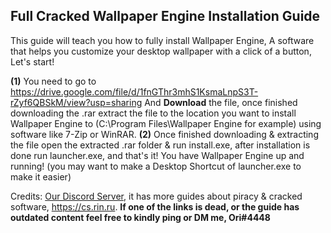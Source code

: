 ## **Full Cracked Wallpaper Engine Installation Guide**

This guide will teach you how to fully install Wallpaper Engine, A software that helps you customize your desktop wallpaper with a click of a button, Let's start!

**(1)** You need to go to <https://drive.google.com/file/d/1fnGThr3mhS1KsmaLnpS3T-rZyf6QBSkM/view?usp=sharing> And **__Download__** the file, once finished downloading the .rar extract the file to the location you want to install Wallpaper Engine to (C:\Program Files\Wallpaper Engine for example) using software like 7-Zip or WinRAR.
**(2)** Once finished downloading & extracting the file open the extracted .rar folder & run install.exe, after installation is done run launcher.exe, and that's it! You have Wallpaper Engine up and running! (you may want to make a Desktop Shortcut of launcher.exe to make it easier)

Credits: [Our Discord Server](https://discord.gg/enMG8bXUbn), it has more guides about piracy & cracked software, https://cs.rin.ru.
**If one of the links is dead, or the guide has outdated content feel free to kindly ping or DM me, Ori#4448**
